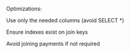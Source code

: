 Optimizations:

Use only the needed columns (avoid SELECT *)

Ensure indexes exist on join keys

Avoid joining payments if not required